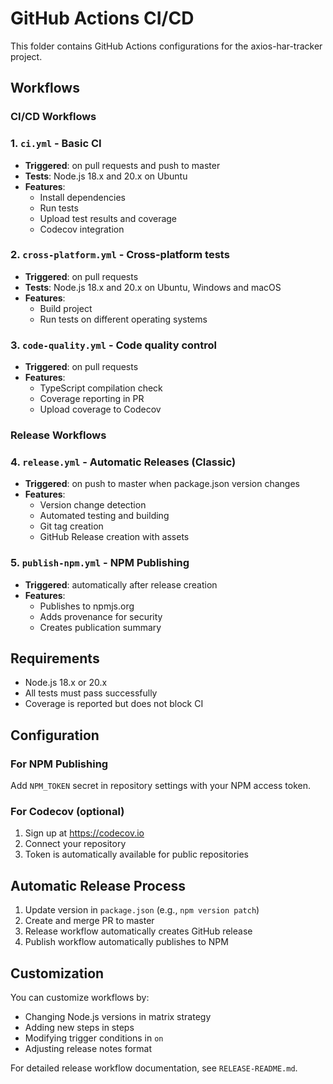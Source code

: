 # GitHub Actions CI/CD

This folder contains GitHub Actions configurations for the axios-har-tracker project.

## Workflows

### CI/CD Workflows

### 1. `ci.yml` - Basic CI
- **Triggered**: on pull requests and push to master
- **Tests**: Node.js 18.x and 20.x on Ubuntu
- **Features**: 
  - Install dependencies
  - Run tests
  - Upload test results and coverage
  - Codecov integration

### 2. `cross-platform.yml` - Cross-platform tests
- **Triggered**: on pull requests
- **Tests**: Node.js 18.x and 20.x on Ubuntu, Windows and macOS
- **Features**:
  - Build project
  - Run tests on different operating systems

### 3. `code-quality.yml` - Code quality control
- **Triggered**: on pull requests
- **Features**:
  - TypeScript compilation check
  - Coverage reporting in PR
  - Upload coverage to Codecov

### Release Workflows

### 4. `release.yml` - Automatic Releases (Classic)
- **Triggered**: on push to master when package.json version changes
- **Features**:
  - Version change detection
  - Automated testing and building
  - Git tag creation
  - GitHub Release creation with assets

### 5. `publish-npm.yml` - NPM Publishing
- **Triggered**: automatically after release creation
- **Features**:
  - Publishes to npmjs.org
  - Adds provenance for security
  - Creates publication summary

## Requirements

- Node.js 18.x or 20.x
- All tests must pass successfully
- Coverage is reported but does not block CI

## Configuration

### For NPM Publishing
Add `NPM_TOKEN` secret in repository settings with your NPM access token.

### For Codecov (optional)
1. Sign up at https://codecov.io
2. Connect your repository
3. Token is automatically available for public repositories

## Automatic Release Process

1. Update version in `package.json` (e.g., `npm version patch`)
2. Create and merge PR to master
3. Release workflow automatically creates GitHub release
4. Publish workflow automatically publishes to NPM

## Customization

You can customize workflows by:
- Changing Node.js versions in matrix strategy
- Adding new steps in steps
- Modifying trigger conditions in `on`
- Adjusting release notes format

For detailed release workflow documentation, see `RELEASE-README.md`.